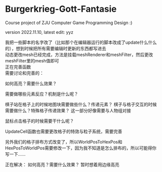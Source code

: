 # Burgerkrieg-Gott-Fantasie
Course project of ZJU Computer Game Programming Design :)

version 2022.11.10, latest edit: yyz

我把一些脚本的名字改了（比如那个在编辑器运行的脚本改成了update什么什么的），想到时候把所有需要编辑时更新的东西都写进去   
动态更改mesh已经完成，方法是挂载meshRenderer和meshFilter，然后更改meshFilter里的mesh值即可   
正在完善函数   
需要讨论和完善的：    
   
如何高亮？需要什么效果？   
    
需要做哪些元素反应？机制是什么呢？   
     
棋子站在格子上的时候地图块需要做些什么？传递元素？
棋子与格子交互的时候需要做什么？特殊格子传递效果？
这一部分好像需要与人物组对接   

鼠标点击格子的时候需要干什么呢？   
   
UpdateCell函数也需要更改格子的特效与粒子系统，需要完善

另外我们的格子排布方式改变了，所以WorldPosToHexPos和HexPosToWorldPos需要修改一下，因为我不知道是怎么排布的，所以可能得你写一下......

正在解决：
如何高亮？需要什么效果？  暂时想着用边缘高亮
